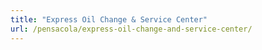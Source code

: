 ```yaml
---
title: "Express Oil Change & Service Center"
url: /pensacola/express-oil-change-and-service-center/
---
```

